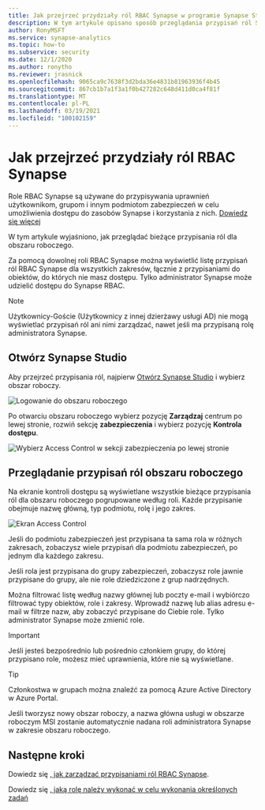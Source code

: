 ```yaml
---
title: Jak przejrzeć przydziały ról RBAC Synapse w programie Synapse Studio
description: W tym artykule opisano sposób przeglądania przypisań ról Synapse RBAC przy użyciu programu Synapse Studio
author: RonyMSFT
ms.service: synapse-analytics
ms.topic: how-to
ms.subservice: security
ms.date: 12/1/2020
ms.author: ronytho
ms.reviewer: jrasnick
ms.openlocfilehash: 9065ca9c7638f3d2bda36e4831b81963936f4b45
ms.sourcegitcommit: 867cb1b7a1f3a1f0b427282c648d411d0ca4f81f
ms.translationtype: MT
ms.contentlocale: pl-PL
ms.lasthandoff: 03/19/2021
ms.locfileid: "100102159"
---
```

# <a name="how-to-review-synapse-rbac-role-assignments"></a>Jak przejrzeć przydziały ról RBAC Synapse

Role RBAC Synapse są używane do przypisywania uprawnień użytkownikom, grupom i innym podmiotom zabezpieczeń w celu umożliwienia dostępu do zasobów Synapse i korzystania z nich.  [Dowiedz się więcej](./synapse-workspace-synapse-rbac.md)

W tym artykule wyjaśniono, jak przeglądać bieżące przypisania ról dla obszaru roboczego.

Za pomocą dowolnej roli RBAC Synapse można wyświetlić listę przypisań ról RBAC Synapse dla wszystkich zakresów, łącznie z przypisaniami do obiektów, do których nie masz dostępu. Tylko administrator Synapse może udzielić dostępu do Synapse RBAC.  

>[!Note]
>Użytkownicy-Goście (Użytkownicy z innej dzierżawy usługi AD) nie mogą wyświetlać przypisań ról ani nimi zarządzać, nawet jeśli ma przypisaną rolę administratora Synapse.    

## <a name="open-synapse-studio"></a>Otwórz Synapse Studio  

Aby przejrzeć przypisania ról, najpierw [Otwórz Synapse Studio](https://web.azuresynapse.net/) i wybierz obszar roboczy. 

![Logowanie do obszaru roboczego](./media/common/login-workspace.png) 
 
 Po otwarciu obszaru roboczego wybierz pozycję **Zarządzaj** centrum po lewej stronie, rozwiń sekcję **zabezpieczenia** i wybierz pozycję **Kontrola dostępu**. 

 ![Wybierz Access Control w sekcji zabezpieczenia po lewej stronie](./media/how-to-manage-synapse-rbac-role-assignments/left-nav-security-access-control.png)

## <a name="review-workspace-role-assignments"></a>Przeglądanie przypisań ról obszaru roboczego

Na ekranie kontroli dostępu są wyświetlane wszystkie bieżące przypisania ról dla obszaru roboczego pogrupowane według roli. Każde przypisanie obejmuje nazwę główną, typ podmiotu, rolę i jego zakres.

![Ekran Access Control](./media/how-to-review-synapse-rbac-role-assignments/access-control-assignments.png)

Jeśli do podmiotu zabezpieczeń jest przypisana ta sama rola w różnych zakresach, zobaczysz wiele przypisań dla podmiotu zabezpieczeń, po jednym dla każdego zakresu.  

Jeśli rola jest przypisana do grupy zabezpieczeń, zobaczysz role jawnie przypisane do grupy, ale nie role dziedziczone z grup nadrzędnych.  

Można filtrować listę według nazwy głównej lub poczty e-mail i wybiórczo filtrować typy obiektów, role i zakresy. Wprowadź nazwę lub alias adresu e-mail w filtrze nazw, aby zobaczyć przypisane do Ciebie role. Tylko administrator Synapse może zmienić role.

>[!Important] 
>Jeśli jesteś bezpośrednio lub pośrednio członkiem grupy, do której przypisano role, możesz mieć uprawnienia, które nie są wyświetlane.

>[!tip]
>Członkostwa w grupach można znaleźć za pomocą Azure Active Directory w Azure Portal.  

Jeśli tworzysz nowy obszar roboczy, a nazwa główna usługi w obszarze roboczym MSI zostanie automatycznie nadana roli administratora Synapse w zakresie obszaru roboczego.

## <a name="next-steps"></a>Następne kroki

Dowiedz się [, jak zarządzać przypisaniami ról RBAC Synapse](./how-to-manage-synapse-rbac-role-assignments.md).

Dowiedz się [, jaką rolę należy wykonać w celu wykonania określonych zadań](./synapse-workspace-understand-what-role-you-need.md)